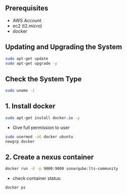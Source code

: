 ## Prerequisites
- AWS Account
- ec2 (t2.micro)
- docker



## Updating and Upgrading the System
```bash
sudo apt-get update 
sudo apt-get upgrade -y
```

## Check the System Type
```bash
sudo uname -i
```

## 1. Install docker
```bash
sudo apt-get install docker.io -y
```

- Give full permission to user
```bash
sudo usermod -aG docker ubuntu
newgrp docker
```

## 2. Create a nexus container
```bash
docker run -d -p 9000:9000 sonarqube:lts-community
```
- check container status:
```bash
docker ps
```




























